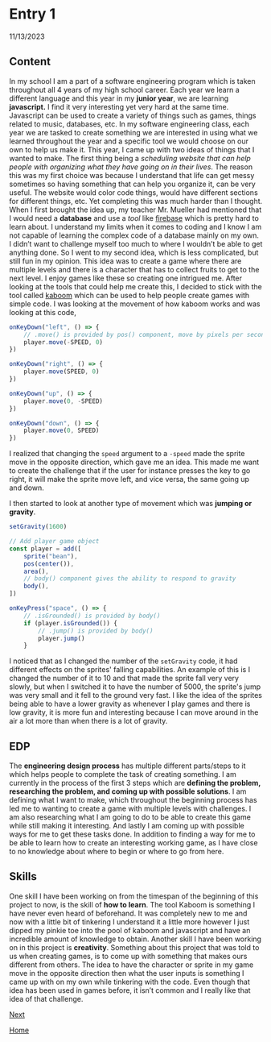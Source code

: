 # Entry 1
11/13/2023

## Content
In my school I am a part of a software engineering program which is taken throughout all 4 years of my high school career. Each year we learn a different language and this year in my **junior year**, we are learning **javascript.** I find it very interesting yet very hard at the same time. Javascript can be used to create a variety of things such as games, things related to music, databases, etc. In my software engineering class, each year we are tasked to create something we are interested in using what we learned throughout the year and a specific tool we would choose on our own to help us make it. This year, I came up with two ideas of things that I wanted to make. The first thing being a *scheduling website that can help people with organizing what they have going on in their lives*. The reason this was my first choice was because I understand that life can get messy sometimes so having something that can help you organize it, can be very useful. The website would color code things, would have different sections for different things, etc. Yet completing this was much harder than I thought. When I first brought the idea up, my teacher Mr. Mueller had mentioned that I would need a **database** and use a *tool* like [firebase](https://firebase.google.com/) which is pretty hard to learn about. I understand my limits when it comes to coding and I know I am not capable of learning the complex code of a database mainly on my own. I didn’t want to challenge myself too much to where I wouldn’t be able to get anything done. So I went to my second idea, which is less complicated, but still fun in my opinion. This idea was to create a game where there are multiple levels and there is a character that has to collect fruits to get to the next level. I enjoy games like these so creating one intrigued me. After looking at the tools that could help me create this, I decided to stick with the tool called [kaboom](https://kaboomjs.com/#kaboom) which can be used to help people create games with simple code. I was looking at the movement of how kaboom works and was looking at this code,

```js
onKeyDown("left", () => {
	// .move() is provided by pos() component, move by pixels per second
	player.move(-SPEED, 0)
})

onKeyDown("right", () => {
	player.move(SPEED, 0)
})

onKeyDown("up", () => {
	player.move(0, -SPEED)
})

onKeyDown("down", () => {
	player.move(0, SPEED)
})
```
I realized that changing the `speed` argument to a `-speed` made the sprite move in the opposite direction, which gave me an idea. This made me want to create the challenge that if the user for instance presses the key to go right, it will make the sprite move left, and vice versa, the same going up and down. 

I then started to look at another type of movement which was **jumping or gravity**.

```js
setGravity(1600)

// Add player game object
const player = add([
	sprite("bean"),
	pos(center()),
	area(),
	// body() component gives the ability to respond to gravity
	body(),
])

onKeyPress("space", () => {
	// .isGrounded() is provided by body()
	if (player.isGrounded()) {
		// .jump() is provided by body()
		player.jump()
	}
```
I noticed that as I changed the number of the `setGravity` code, it had different effects on the sprites' falling capabilities. An example of this is I changed the number of it to 10 and that made the sprite fall very very slowly, but when I switched it to have the number of 5000, the sprite's jump was very small and it fell to the ground very fast. I like the idea of the sprites being able to have a lower gravity as whenever I play games and there is low gravity, it is more fun and interesting because I can move around in the air a lot more than when there is a lot of gravity. 

## EDP
The **engineering design process** has multiple different parts/steps to it which helps people to complete the task of creating something. I am currently in the process of the first 3 steps which are **defining the problem, researching the problem, and coming up with possible solutions**. I am defining what I want to make, which throughout the beginning process has led me to wanting to create a game with multiple levels with challenges. I am also researching what I am going to do to be able to create this game while still making it interesting. And lastly I am coming up with possible ways for me to get these tasks done. In addition to finding a way for me  to be able to learn how to create an interesting working game, as I have close to no knowledge about where to begin or where to go from here. 


## Skills
One skill I have been working on from the timespan of the beginning of this project to now, is the skill of **how to learn**. The tool Kaboom is something I have never even heard of beforehand. It was completely new to me and now with a little bit of tinkering I understand it a little more however I just dipped my pinkie toe into the pool of kaboom and javascript and have an incredible amount of knowledge to obtain. Another skill I have been working on in this project is **creativity**. Something about this project that was told to us when creating games, is to come up with something that makes ours different from others. The idea to have the character or sprite in my game move in the opposite direction then what the user inputs is something I came up with on my own while tinkering with the code. Even though that idea has been used in games before, it isn’t common and I really like that idea of that challenge.






[Next](entry02.md)

[Home](../README.md)
